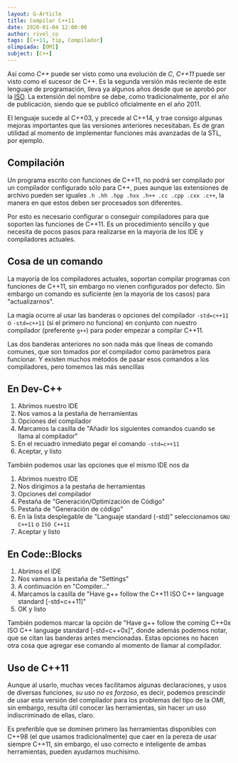 ```yaml
---
layout: G-Article
title: Compilar C++11
date: 2020-01-04 12:00:00
author: rivel_co
tags: [C++11, tip, Compilador]
olimpiada: [OMI]
subject: [C++]
---
```


Así como *C++* puede ser visto como una evolución de *C*, *C++11* puede ser visto como el sucesor de C++. Es la segunda versión más reciente de este lenguaje de programación, lleva ya algunos años desde que se aprobó por la [ISO](http://www.iso.org/ "Sitio oficial"). La extensión del nombre se debe, como tradicionalmente, por el año de publicación, siendo que se publicó oficialmente en el año 2011.

El lenguaje sucede al C++03, y precede al C++14, y trae consigo algunas mejoras importantes que las versiones anteriores necesitaban. Es de gran utilidad al momento de implementar funciones más avanzadas de la STL, por ejemplo.

## Compilación

Un programa escrito con funciones de C++11, no podrá ser compilado por un compilador configurado sólo para C++, pues aunque las extensiones de archivo pueden ser iguales `.h .hh .hpp .hxx .h++ .cc .cpp .cxx .c++`, la manera en que estos deben ser procesados son diferentes.
 
Por esto es necesario configurar o conseguir compiladores para que soporten las funciones de C++11. Es un procedimiento sencillo y que necesita de pocos pasos para realizarse en la mayoría de los IDE y compiladores actuales.

## Cosa de un comando

La mayoría de los compiladores actuales, soportan compilar programas con funciones de C++11, sin embargo no vienen configurados por defecto. Sin embargo un comando es suficiente (en la mayoría de los casos) para "actualizarnos".

La magia ocurre al usar las banderas o opciones del compilador `-std=c++11` o `-std=c++11` (si el primero no funciona) en conjunto con nuestro compilador (preferente `g++`) para poder empezar a compilar C++11. 

Las dos banderas anteriores no son nada más que líneas de comando comunes, que son tomados por el compilador como parámetros para funcionar. Y existen muchos métodos de pasar esos comandos a los compiladores, pero tomemos las más sencillas

## En Dev-C++

1. Abrimos nuestro IDE
2. Nos vamos a la pestaña de herramientas
3. Opciones del compilador
4. Marcamos la casilla de "Añadir los siguientes comandos cuando se llama al compilador"
5. En el recuadro inmediato pegar el comando `-std=c++11`
6. Aceptar, y listo

También podemos usar las opciones que el mismo IDE nos da

1. Abrimos nuestro IDE
2. Nos dirigimos a la pestaña de herramientas
3. Opciones del compilador
4. Pestaña de "Generación/Optimización de Código"
5. Pestaña de "Generación de código"
6. En la lista desplegable de "Languaje standard (-std)" seleccionamos `GNU C++11` o `ISO C++11`
7. Aceptar y listo

## En Code::Blocks

1. Abrimos el IDE
2. Nos vamos a la pestaña de "Settings"
3. A continuación en "Compiler..."
4. Marcamos la casilla de "Have g++ follow the C++11 ISO C++ language standard [-std=c++11]"
5. OK y listo

También podemos marcar la opción de "Have g++ follow the coming C++0x ISO C++ language standard [-std=c++0x]", donde además podemos notar, que se citan las banderas antes mencionadas. Estas opciones no hacen otra cosa que agregar ese comando al momento de llamar al compilador.

## Uso de C++11

Aunque al usarlo, muchas veces facilitamos algunas declaraciones, y usos de diversas funciones, *su uso no es forzoso*, es decir, podemos prescindir de usar esta versión del compilador para los problemas del tipo de la *OMI*, sin embargo, resulta útil conocer las herramientas, sin hacer un uso indiscriminado de ellas, claro. 

Es preferible que se dominen primero las herramientas disponibles con C++98 (el que usamos tradicionalmente) que caer en la pereza de usar siempre C++11, sin embargo, el uso correcto e inteligente de ambas herramientas, pueden ayudarnos muchísimo.